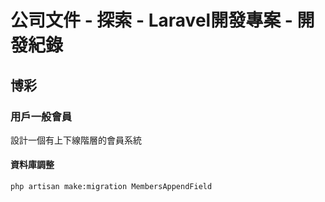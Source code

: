 # 公司文件 - 探索 - Laravel開發專案 - 開發紀錄

## 博彩

### 用戶一般會員
設計一個有上下線階層的會員系統

#### 資料庫調整
    php artisan make:migration MembersAppendField
